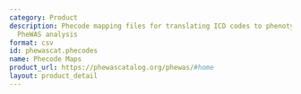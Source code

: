 ```yaml
---
category: Product
description: Phecode mapping files for translating ICD codes to phenotypes used in
  PheWAS analysis
format: csv
id: phewascat.phecodes
name: Phecode Maps
product_url: https://phewascatalog.org/phewas/#home
layout: product_detail
---
```

